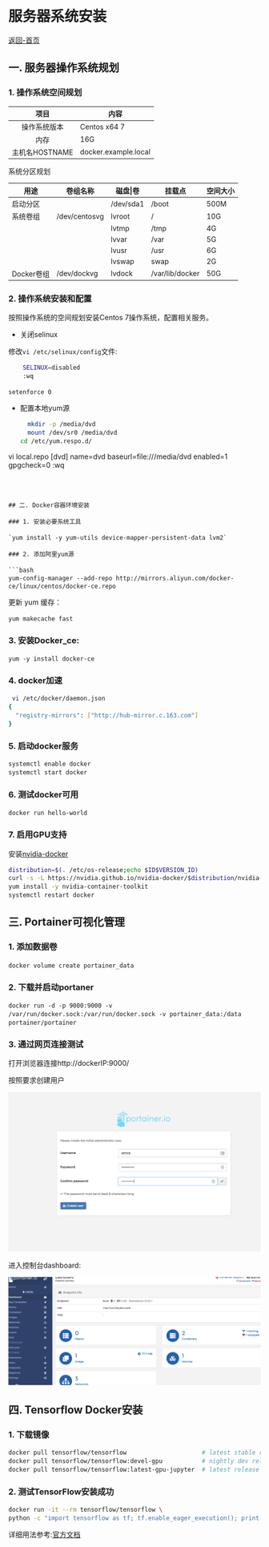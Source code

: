 # 服务器系统安装

[返回-首页](../README.md)

## 一. 服务器操作系统规划

### 1. 操作系统空间规划

|      项目      | 内容                 |
| :------------: | -------------------- |
|  操作系统版本  | Centos x64 7         |
|      内存      | 16G                  |
| 主机名HOSTNAME | docker.example.local |

系统分区规划

| 用途       | 卷组名称      | 磁盘\|卷  | 挂载点          | 空间大小 |
| ---------- | ------------- | --------- | --------------- | -------- |
| 启动分区   |               | /dev/sda1 | /boot           | 500M     |
| 系统卷组   | /dev/centosvg | lvroot    | /               | 10G      |
|            |               | lvtmp     | /tmp            | 4G       |
|            |               | lvvar     | /var            | 5G       |
|            |               | lvusr     | /usr            | 6G       |
|            |               | lvswap    | swap            | 2G       |
| Docker卷组 | /dev/dockvg   | lvdock    | /var/lib/docker | 50G      |

### 2. 操作系统安装和配置

按照操作系统的空间规划安装Centos 7操作系统，配置相关服务。

- 关闭selinux

修改`vi /etc/selinux/config`文件:

```bash
	SELINUX=disabled
	:wq
```

`setenforce 0`

- 配置本地yum源

  ```bash
	mkdir -p /media/dvd
	mount /dev/sr0 /media/dvd
  cd /etc/yum.respo.d/
vi local.repo
      [dvd]
      name=dvd
      baseurl=file:///media/dvd
      enabled=1
      gpgcheck=0
  :wq
  ```
  
  

## 二. Docker容器环境安装

### 1. 安装必要系统工具

`yum install -y yum-utils device-mapper-persistent-data lvm2`

### 2. 添加阿里yum源

```bash
yum-config-manager --add-repo http://mirrors.aliyun.com/docker-ce/linux/centos/docker-ce.repo
```

更新 yum 缓存：

`yum makecache fast`

### 3. 安装Docker_ce:

`yum -y install docker-ce`

### 4.  docker加速

```bash
 vi /etc/docker/daemon.json 
{
  "registry-mirrors": ["http://hub-mirror.c.163.com"]
}

```

### 5. 启动docker服务

```bash
systemctl enable docker
systemctl start docker
```

### 6. 测试docker可用

`docker run hello-world`

### 7. 启用GPU支持

安装[nvidia-docker](https://github.com/NVIDIA/nvidia-docker)

```bash
distribution=$(. /etc/os-release;echo $ID$VERSION_ID)
curl -s -L https://nvidia.github.io/nvidia-docker/$distribution/nvidia-docker.repo |tee /etc/yum.repos.d/nvidia-docker.repo
yum install -y nvidia-container-toolkit
systemctl restart docker
```



## 三. Portainer可视化管理

### 1. 添加数据卷

`docker volume create portainer_data`

### 2. 下载并启动portaner

`docker run -d -p 9000:9000 -v /var/run/docker.sock:/var/run/docker.sock -v portainer_data:/data portainer/portainer`

### 3. 通过网页连接测试

打开浏览器连接http://dockerIP:9000/

按照要求创建用户

![创建用户](images/portainer_init.jpeg)

进入控制台dashboard:

![dashboard](images/portainer_dash.png)



## 四. Tensorflow Docker安装

### 1. 下载镜像

```bash
docker pull tensorflow/tensorflow                     # latest stable release
docker pull tensorflow/tensorflow:devel-gpu           # nightly dev release w/ GPU support
docker pull tensorflow/tensorflow:latest-gpu-jupyter  # latest release w/ GPU support and Jupyter
```

### 2. 测试TensorFlow安装成功

```bash
docker run -it --rm tensorflow/tensorflow \
python -c "import tensorflow as tf; tf.enable_eager_execution(); print(tf.reduce_sum(tf.random_normal([1000, 1000])))"
```

详细用法参考:[官方文档](https://tensorflow.google.cn/install/docker)

